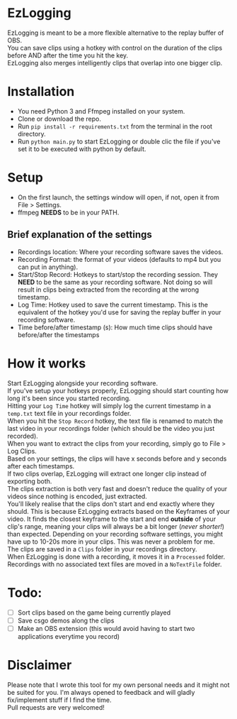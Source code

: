 # EzLogging
EzLogging is meant to be a more flexible alternative to the replay buffer of OBS.  
You can save clips using a hotkey with control on the duration of the clips before AND after the time you hit the key.  
EzLogging also merges intelligently clips that overlap into one bigger clip.

# Installation
* You need Python 3 and Ffmpeg installed on your system.
* Clone or download the repo.
* Run `pip install -r requirements.txt` from the terminal in the root directory.
* Run `python main.py` to start EzLogging or double clic the file if you've set it to be executed with python by default.

# Setup
* On the first launch, the settings window will open, if not, open it from File > Settings.  
* ffmpeg **NEEDS** to be in your PATH.

## Brief explanation of the settings

* Recordings location: Where your recording software saves the videos.
* Recording Format: the format of your videos (defaults to mp4 but you can put in anything).
* Start/Stop Record: Hotkeys to start/stop the recording session. They **NEED** to be the same as your recording software. Not doing so will result in clips being extracted from the recording at the wrong timestamp.
* Log Time: Hotkey used to save the current timestamp. This is the equivalent of the hotkey you'd use for saving the replay buffer in your recording software.
* Time before/after timestamp (s): How much time clips should have before/after the timestamps

# How it works
Start EzLogging alongside your recording software.  
If you've setup your hotkeys properly, EzLogging should start counting how long it's been since you started recording.  
Hitting your `Log Time` hotkey will simply log the current timestamp in a `temp.txt` text file in your recordings folder.  
When you hit the `Stop Record` hotkey, the text file is renamed to match the last video in your recordings folder (which should be the video you just recorded).  
When you want to extract the clips from your recording, simply go to File > Log Clips.  
Based on your settings, the clips will have x seconds before and y seconds after each timestamps.  
If two clips overlap, EzLogging will extract one longer clip instead of exporting both.  
The clips extraction is both very fast and doesn't reduce the quality of your videos since nothing is encoded, just extracted.  
You'll likely realise that the clips don't start and end exactly where they should. This is because EzLogging extracts based on the Keyframes of your video. It finds the closest keyframe to the start and end **outside** of your clip's range, meaning your clips will always be a bit longer (*never shorter!*) than expected. Depending on your recording software settings, you might have up to 10-20s more in your clips. This was never a problem for me.  
The clips are saved in a `Clips` folder in your recordings directory.  
When EzLogging is done with a recording, it moves it in a `Processed` folder.  
Recordings with no associated text files are moved in a `NoTextFile` folder.


# Todo:
* [ ] Sort clips based on the game being currently played
* [ ] Save csgo demos along the clips
* [ ] Make an OBS extension (this would avoid having to start two applications everytime you record)

# Disclaimer
Please note that I wrote this tool for my own personal needs and it might not be suited for you. I'm always opened to feedback and will gladly fix/implement stuff if I find the time.  
Pull requests are very welcomed!
